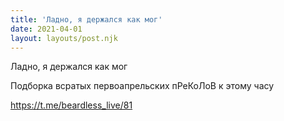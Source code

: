 ```yaml
---
title: 'Ладно, я держался как мог'
date: 2021-04-01
layout: layouts/post.njk
---
```

Ладно, я держался как мог

Подборка всратых первоапрельских пРеКоЛоВ к этому часу


https://t.me/beardless_live/81